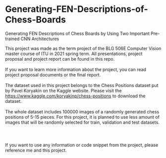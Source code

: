 # Generating-FEN-Descriptions-of-Chess-Boards
Generating FEN Descriptions of Chess Boards by Using Two Important Pre-trained CNN Architectures


This project was made as the term project of the BLG 506E Computer Vision master course of ITU in 2021 spring term.
All presentations, project proposal and project report can be found in this repo. 
<br />
<br />
If you want to learn more information about the project, you can read project proposal documents or the final report.
<br />
<br />
The dataset used in this project belongs to the Chess Positions dataset put by Pavel Koryakin on the Kaggle website. 
Please visit the https://www.kaggle.com/koryakinp/chess-positions to download the dataset.
<br />
<br />
The whole dataset includes 100000 images of a randomly generated chess positions of 5-15 pieces. For this project, it is planned to use less amount of images that will be randomly selected for train, validation and test datasets.
<br />
<br />
#
If you want to use any information or code snippet from the project, please reference me and this project.
<br />
